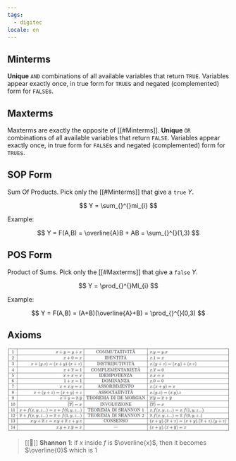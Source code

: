 ```yaml
---
tags:
  - digitec
locale: en
---
```


## Minterms

**Unique** `AND` combinations of all available variables that return `TRUE`. Variables appear exactly once, in true form for `TRUE`s and negated (complemented) form for `FALSE`s.

## Maxterms

Maxterms are exactly the opposite of [[#Minterms]]. **Unique** `OR` combinations of all available variables that return `FALSE`. Variables appear exactly once, in true form for `FALSE`s and negated (complemented) form for `TRUE`s.

## SOP Form

Sum Of Products. Pick only the [[#Minterms]] that give a `true` $Y$.

$$
Y = \sum_{}^{}mi_{i}
$$

Example:

$$
Y = F(A,B) = \overline{A}B + AB = \sum_{}^{}(1,3)
$$

## POS Form

Product of Sums. Pick only the [[#Maxterms]] that give a `false` $Y$.

$$
Y = \prod_{}^{}MI_{i}
$$

Example:

$$
Y = F(A,B) = (A+B)(\overline{A}+B) = \prod_{}^{}(0,3)
$$

## Axioms

![axioms](../_cdn/digitec/boolean_axioms.png)

> [[🚨]] **Shannon 1**: if $x$ inside $f$ is $\overline{x}$, then it becomes $\overline{0}$ which is $1$
